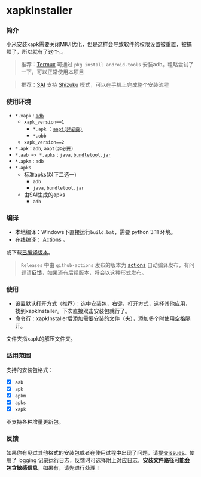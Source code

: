 # xapkInstaller

### 简介

小米安装xapk需要关闭MIUI优化，但是这样会导致软件的权限设置被重置，被搞烦了，所以就有了这个。。  

> 推荐：[Termux](https://github.com/termux/termux-app) 可通过 `pkg install android-tools` 安装adb。粗略尝试了一下，可以正常使用本项目

> 推荐：[SAI](https://github.com/Aefyr/SAI) 支持 [Shizuku](https://github.com/RikkaApps/Shizuku) 模式，可以在手机上完成整个安装流程

### 使用环境

- `*.xapk` : [`adb`](https://dl.google.com/android/repository/platform-tools-latest-windows.zip?hl=zh-cn)   
  - `xapk_version==1`  
    - `*.apk` ：[`aapt(非必要)`](https://dl.androidaapt.com/aapt-windows.zip)  
    - `*.obb`  
  - `xapk_version==2`  
- `*.apk` : `adb`, `aapt(非必要)`  
- `*.aab => *.apks` : `java`, [`bundletool.jar`](https://github.com/google/bundletool/releases)  
- `*.apkm` : `adb`  
- `*.apks`  
  - 标准apks(以下二选一)  
    - `adb`  
    - `java`, `bundletool.jar`  
  - 由SAI生成的apks  
    - `adb`   

### 编译

- 本地编译：Windows下直接运行`build.bat`，需要 python 3.11 环境。  
- 在线编译： [Actions](https://github.com/adhu2018/xapkInstaller/actions) 。

或下载[已编译版本](https://github.com/adhu2018/xapkInstaller/releases/latest)。  

> `Releases` 中由 `github-actions` 发布的版本为 [actions](https://github.com/adhu2018/xapkInstaller/actions) 自动编译发布，有问题请[反馈](https://github.com/adhu2018/xapkInstaller/issues/new)，如果还有后续版本，将会以这种形式发布。

### 使用

- 设置默认打开方式（推荐）：选中安装包，右键，打开方式，选择其他应用，找到xapkInstaller。下次直接双击安装包就行了。  
- 命令行：xapkInstaller后添加需要安装的文件（夹），添加多个时使用空格隔开。  

文件夹指xapk的解压文件夹。  

### 适用范围

支持的安装包格式：

- [x] `aab` 
- [x] `apk ` 
- [x] `apkm` 
- [x] `apks ` 
- [x] `xapk` 

不支持各种增量更新包。  

### 反馈

如果你有见过其他格式的安装包或者在使用过程中出现了问题，请[提交issues](https://github.com/adhu2018/xapkInstaller/issues/new)。使用了 logging 记录运行日志，反馈时可选择附上对应日志，**安装文件路径可能会包含敏感信息**，如果有，请先进行处理！  
